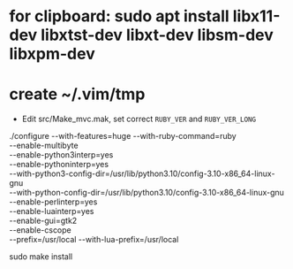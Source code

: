 # for clipboard: sudo apt install libx11-dev libxtst-dev libxt-dev libsm-dev libxpm-dev
# create ~/.vim/tmp

* Edit src/Make_mvc.mak, set correct `RUBY_VER` and `RUBY_VER_LONG`

./configure --with-features=huge --with-ruby-command=ruby \
                --enable-multibyte \
                --enable-python3interp=yes \
                --enable-pythoninterp=yes \
                --with-python3-config-dir=/usr/lib/python3.10/config-3.10-x86_64-linux-gnu \
                --with-python-config-dir=/usr/lib/python3.10/config-3.10-x86_64-linux-gnu \
                --enable-perlinterp=yes \
                --enable-luainterp=yes \
                --enable-gui=gtk2 \
                --enable-cscope \
                --prefix=/usr/local --with-lua-prefix=/usr/local

sudo make install
